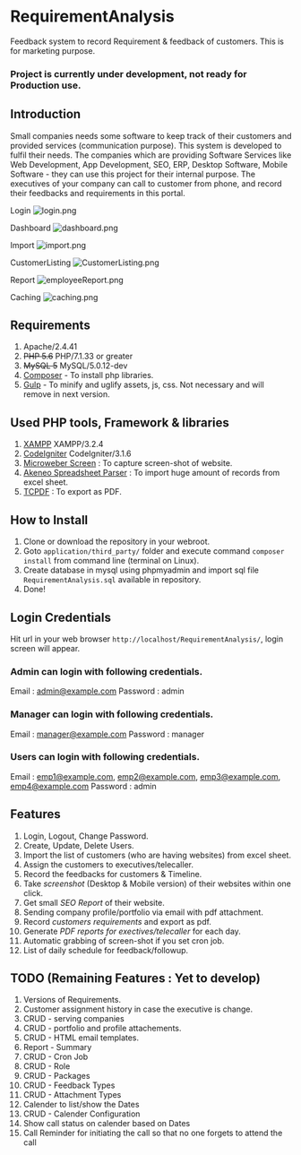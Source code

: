 # RequirementAnalysis
Feedback system to record Requirement & feedback of customers. This is for marketing purpose.

### Project is currently under development, not ready for Production use.

## Introduction
Small companies needs some software to keep track of their customers and provided services (communication purpose). This system is developed to fulfil their needs. The companies which are providing Software Services like Web Development, App Development, SEO, ERP, Desktop Software, Mobile Software - they can use this project for their internal purpose.
The executives of your company can call to customer from phone, and record their feedbacks and requirements in this portal.

Login
![login.png](https://github.com/dineshkummarc/RequirementAnalysis/blob/master/uploads/screenshots/login.png)

Dashboard
![dashboard.png](https://github.com/dineshkummarc/RequirementAnalysis/blob/master/uploads/screenshots/dashboard.png)

Import
![import.png](https://github.com/dineshkummarc/RequirementAnalysis/blob/master/uploads/screenshots/import.png)

CustomerListing
![CustomerListing.png](https://github.com/dineshkummarc/RequirementAnalysis/blob/master/uploads/screenshots/CustomerListing.png)

Report
![employeeReport.png](https://github.com/dineshkummarc/RequirementAnalysis/blob/master/uploads/screenshots/employeeReport.png)

Caching
![caching.png](https://github.com/dineshkummarc/RequirementAnalysis/blob/master/uploads/screenshots/caching.png)


## Requirements
1. Apache/2.4.41
2. ~~PHP 5.6~~ PHP/7.1.33 or greater
3. ~~MySQL 5~~ MySQL/5.0.12-dev
4. [Composer](https://getcomposer.org) - To install php libraries.
5. [Gulp](https://gulpjs.com/) - To minify and uglify assets, js, css. Not necessary and will remove in next version.

## Used PHP tools, Framework & libraries
1. [XAMPP](https://www.apachefriends.org/index.html) XAMPP/3.2.4
2. [CodeIgniter](https://codeigniter.com/) CodeIgniter/3.1.6
3. [Microweber Screen](https://github.com/microweber/screen) : To capture screen-shot of website.
4. [Akeneo Spreadsheet Parser](https://github.com/akeneo-labs/spreadsheet-parser) : To import huge amount of records from excel sheet.
5. [TCPDF](https://github.com/tecnickcom/tcpdf) : To export as PDF.

## How to Install

1. Clone or download the repository in your webroot.
2. Goto ```application/third_party/``` folder and execute command ```composer install``` from command line (terminal on Linux).
3. Create database in mysql using phpmyadmin and import sql file ```RequirementAnalysis.sql``` available in repository.
4. Done!

## Login Credentials
Hit url in your web browser ```http://localhost/RequirementAnalysis/```, login screen will appear. 

### Admin can login with following credentials.

Email : admin@example.com
Password : admin

### Manager can login with following credentials.

Email : manager@example.com
Password : manager

### Users can login with following credentials.

Email : emp1@example.com, emp2@example.com, emp3@example.com, emp4@example.com
Password : admin

## Features
1. Login, Logout, Change Password.
2. Create, Update, Delete Users.
3. Import the list of customers (who are having websites) from excel sheet.
4. Assign the customers to executives/telecaller.
5. Record the feedbacks for customers & Timeline.
6. Take *screenshot* (Desktop & Mobile version) of their websites within one click.
7. Get small *SEO Report* of their website.
8. Sending company profile/portfolio via email with pdf attachment.
9. Record *customers requirements* and export as pdf.
10. Generate *PDF reports for exectives/telecaller* for each day.
11. Automatic grabbing of screen-shot if you set cron job.
12. List of daily schedule for feedback/followup.

## TODO (Remaining Features : Yet to develop)
1. Versions of Requirements.
2. Customer assignment history in case the executive is change.
3. CRUD - serving companies 
4. CRUD - portfolio and profile attachements.
5. CRUD - HTML email templates.
6. Report - Summary
7. CRUD - Cron Job
8. CRUD - Role
9. CRUD - Packages
10. CRUD - Feedback Types
11. CRUD - Attachment Types
12. Calender to list/show the Dates
13. CRUD - Calender Configuration
14. Show call status on calender based on Dates
15. Call Reminder for initiating the call so that no one forgets to attend the call

